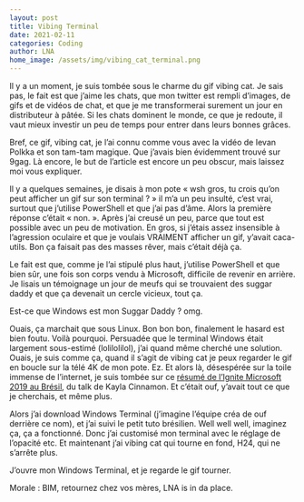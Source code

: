 ```yaml
---
layout: post
title: Vibing Terminal
date: 2021-02-11
categories: Coding
author: LNA
home_image: /assets/img/vibing_cat_terminal.png
---
```

Il y a un moment, je suis tombée sous le charme du gif vibing cat. Je sais pas, le fait est que j’aime les chats, que mon twitter est rempli d’images, de gifs et de vidéos de chat, et que je me transformerai surement un jour en distributeur à pâtée. Si les chats dominent le monde, ce que je redoute, il vaut mieux investir un peu de temps pour entrer dans leurs bonnes grâces. 

Bref, ce gif, vibing cat, je l’ai connu comme vous avec la vidéo de Ievan Polkka et son tam-tam magique. Que j’avais bien évidemment trouvé sur 9gag. Là encore, le but de l’article est encore un peu obscur, mais laissez moi vous expliquer. 

Il y a quelques semaines, je disais à mon pote « wsh gros, tu crois qu’on peut afficher un gif sur son terminal ? » il m’a un peu insulté, c’est vrai, surtout que j’utilise PowerShell et que j’ai pas d’âme. Alors la première réponse c’était « non. ». Après j’ai creusé un peu, parce que tout est possible avec un peu de motivation. En gros, si j’étais assez insensible à l’agression oculaire et que je voulais VRAIMENT afficher un gif, y’avait caca-utils. Bon ça faisait pas des masses rêver, mais c’était déjà ça. 

Le fait est que, comme je l’ai stipulé plus haut, j’utilise PowerShell et que bien sûr, une fois son corps vendu à Microsoft, difficile de revenir en arrière. Je lisais un témoignage un jour de meufs qui se trouvaient des suggar daddy et que ça devenait un cercle vicieux, tout ça. 

Est-ce que Windows est mon Suggar Daddy ? omg. 

Ouais, ça marchait que sous Linux. Bon bon bon, finalement le hasard est bien foutu. Voilà pourquoi. Persuadée que le terminal Windows était largement sous-estimé (lolilolilol), j’ai quand même cherché une solution. Ouais, je suis comme ça, quand il s’agit de vibing cat je peux regarder le gif en boucle sur la télé 4K de mon pote. Ez. Et alors là, désespérée sur la toile immense de l’internet, je suis tombée sur ce <a href= "https://techcommunity.microsoft.com/t5/windows-dev-appconsult/microsoft-ignite-2019-brazil-windows-terminal-demo/ba-p/1082104">résumé de l’Ignite Microsoft 2019 au Brésil</a>, du talk de Kayla Cinnamon. Et c’était ouf, y’avait tout ce que je cherchais, et même plus. 

Alors j’ai download Windows Terminal (j’imagine l’équipe créa de ouf derrière ce nom), et j’ai suivi le petit tuto brésilien. Well well well, imaginez ça, ça a fonctionné. Donc j’ai customisé mon terminal avec le réglage de l’opacité etc. Et maintenant j’ai vibing cat qui tourne en fond, H24, qui ne s’arrête plus. 

J’ouvre mon Windows Terminal, et je regarde le gif tourner. 

<p class="morale">Morale : BIM, retournez chez vos mères, LNA is in da place.</p>